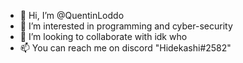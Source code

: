 - 👋 Hi, I’m @QuentinLoddo
- 👀 I’m interested in programming and cyber-security
- 💞️ I’m looking to collaborate with idk who
- 📫 You can reach me on discord "Hidekashi#2582"

<!---
QuentinLoddo/QuentinLoddo is a ✨ special ✨ repository because its `README.md` (this file) appears on your GitHub profile.
You can click the Preview link to take a look at your changes.
--->
